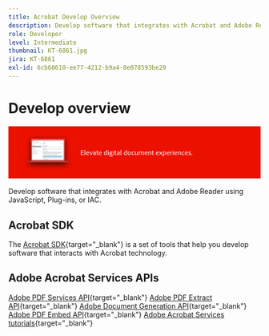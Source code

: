 ```yaml
---
title: Acrobat Develop Overview
description: Develop software that integrates with Acrobat and Adobe Reader using JavaScript, Plug-ins, or IAC
role: Developer
level: Intermediate
thumbnail: KT-6861.jpg
jira: KT-6861
exl-id: 6cb60610-ee77-4212-b9a4-8e078593be29
---
```

# Develop overview

![Acrobat Develop Image](../assets/Hero-Develop.png)

Develop software that integrates with Acrobat and Adobe Reader using JavaScript, Plug-ins, or IAC.

## Acrobat SDK

The [Acrobat SDK](https://opensource.adobe.com/dc-acrobat-sdk-docs/acrobatsdk/){target="_blank"} is a set of tools that help you develop software that interacts with Acrobat technology. 

## Adobe Acrobat Services APIs

[Adobe PDF Services API](https://developer.adobe.com/document-services/apis/pdf-services/){target="_blank"}
[Adobe PDF Extract API](https://developer.adobe.com/document-services/apis/pdf-extract/){target="_blank"}
[Adobe Document Generation API](https://developer.adobe.com/document-services/apis/doc-generation/){target="_blank"}
[Adobe PDF Embed API](https://developer.adobe.com/document-services/apis/pdf-embed/){target="_blank"}
[Adobe Acrobat Services tutorials](https://experienceleague.adobe.com/docs/acrobat-services-learn/tutorials/overview.html){target="_blank"}
